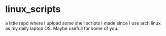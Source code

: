 # linux_scripts

a little repo where I upload some shell scripts I made since I use arch linux as my daily laptop OS.
Maybe usefull for some of you.

